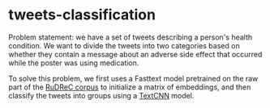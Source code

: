 # tweets-classification

Problem statement: we have a set of tweets describing a person's health condition. We want to divide the tweets into two categories based on whether they contain a message about an adverse side effect that occurred while the poster was using medication.

To solve this problem, we first uses a Fasttext model pretrained on the raw part of the [RuDReC corpus](https://github.com/cimm-kzn/RuDReC) to initialize a matrix of embeddings, and then classify the tweets into groups using a [TextCNN](https://github.com/ShawnyXiao/TextClassification-Keras/tree/master/model/TextCNN) model.
